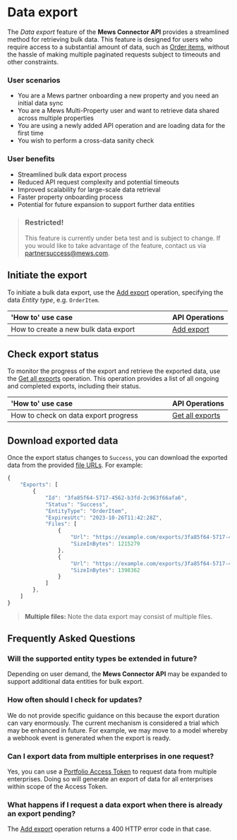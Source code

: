 # Data export

The _Data export_ feature of the **Mews Connector API** provides a streamlined method for retrieving bulk data. This feature is designed for users who require access to a substantial amount of data, such as [Order items](../operations/orderitems.md#order-item), without the hassle of making multiple paginated requests subject to timeouts and other constraints.

### User scenarios

- You are a Mews partner onboarding a new property and you need an initial data sync
- You are a Mews Multi-Property user and want to retrieve data shared across multiple properties
- You are using a newly added API operation and are loading data for the first time
- You wish to perform a cross-data sanity check

### User benefits

- Streamlined bulk data export process
- Reduced API request complexity and potential timeouts
- Improved scalability for large-scale data retrieval
- Faster property onboarding process
- Potential for future expansion to support further data entities

> ### Restricted!
>
> This feature is currently under beta test and is subject to change. If you would like to take advantage of the feature, contact us via [partnersuccess@mews.com](mailto://partnersuccess@mews.com).

## Initiate the export

To initiate a bulk data export, use the [Add export](../operations/exports.md#add-export) operation, specifying the data _Entity type_, e.g. `OrderItem`.

| <div style="width:350px">'How to' use case</div> | API Operations |
| :-- | :-- |
| How to create a new bulk data export | [Add export](../operations/exports.md#add-export) |

## Check export status

To monitor the progress of the export and retrieve the exported data, use the [Get all exports](../operations/exports.md#get-all-exports) operation. This operation provides a list of all ongoing and completed exports, including their status.

| <div style="width:350px">'How to' use case</div> | API Operations |
| :-- | :-- |
| How to check on data export progress | [Get all exports](../operations/exports.md#get-all-exports) |

## Download exported data

Once the export status changes to `Success`, you can download the exported data from the provided [file URLs](../operations/exports.md#exported-file). For example:

```javascript
{
    "Exports": [
        {
            "Id": "3fa85f64-5717-4562-b3fd-2c963f66afa6",
            "Status": "Success",
            "EntityType": "OrderItem",
            "ExpiresUtc": "2023-10-26T11:42:28Z",
            "Files": [
                {
                    "Url": "https://example.com/exports/3fa85f64-5717-4562-b3fd-2c963f66afa6-1.jsonl?example=signature",
                    "SizeInBytes": 1215279
                },
                {
                    "Url": "https://example.com/exports/3fa85f64-5717-4562-b3fd-2c963f66afa6-2.jsonl?example=signature",
                    "SizeInBytes": 1398362
                }
            ]
        },
    ]
}
```
> **Multiple files:** Note the data export may consist of multiple files.

## Frequently Asked Questions

### Will the supported entity types be extended in future?

Depending on user demand, the **Mews Connector API** may be expanded to support additional data entities for bulk export.

### How often should I check for updates?

We do not provide specific guidance on this because the export duration can vary enormously. The current mechanism is considered a trial which may be enhanced in future. For example, we may move to a model whereby a webhook event is generated when the export is ready.

### Can I export data from multiple enterprises in one request?

Yes, you can use a [Portfolio Access Token](../guidelines/multi-property.md) to request data from multiple enterprises. Doing so will generate an export of data for all enterprises within scope of the Access Token.

### What happens if I request a data export when there is already an export pending?

The [Add export](../operations/exports.md#add-export) operation returns a 400 HTTP error code in that case.
